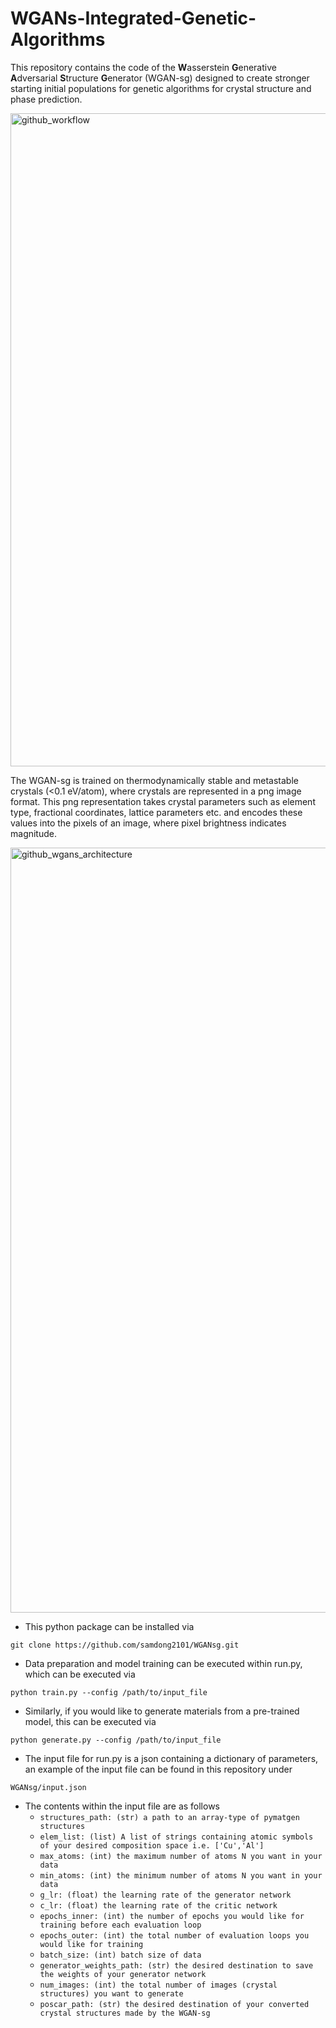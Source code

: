 # WGANs-Integrated-Genetic-Algorithms
This repository contains the code of the **W**asserstein **G**enerative **A**dversarial **S**tructure **G**enerator (WGAN-sg) designed to create stronger starting initial populations for genetic algorithms for crystal structure and phase prediction. 

<img width="2500" height="1045" alt="github_workflow" src="https://github.com/user-attachments/assets/399db30c-07c5-4c6e-88a6-06eee4475b90" />

The WGAN-sg is trained on thermodynamically stable and metastable crystals (<0.1 eV/atom), where crystals are represented in a png image format. This png representation takes crystal parameters such as element type, fractional coordinates, lattice parameters etc. and encodes these values into the pixels of an image, where pixel brightness indicates magnitude. 

<img width="1555" height="1224" alt="github_wgans_architecture" src="https://github.com/user-attachments/assets/b8a07955-4774-4509-b3b5-a8243e7e3aac" />

- This python package can be installed via

```git clone https://github.com/samdong2101/WGANsg.git```

- Data preparation and model training can be executed within run.py, which can be executed via

```python train.py --config /path/to/input_file``` 

- Similarly, if you would like to generate materials from a pre-trained model, this can be executed via
  
```python generate.py --config /path/to/input_file``` 

- The input file for run.py is a json containing a dictionary of parameters, an example of the input file can be found in this repository under
  
```WGANsg/input.json```
- The contents within the input file are as follows
    - ```structures_path: (str) a path to an array-type of pymatgen structures```
    - ```elem_list: (list) A list of strings containing atomic symbols of your desired composition space i.e. ['Cu','Al']```
    - ```max_atoms: (int) the maximum number of atoms N you want in your data```
    - ```min_atoms: (int) the minimum number of atoms N you want in your data```
    - ```g_lr: (float) the learning rate of the generator network```
    - ```c_lr: (float) the learning rate of the critic network```
    - ```epochs_inner: (int) the number of epochs you would like for training before each evaluation loop```
    - ```epochs_outer: (int) the total number of evaluation loops you would like for training```
    - ```batch_size: (int) batch size of data```
    - ```generator_weights_path: (str) the desired destination to save the weights of your generator network```
    - ```num_images: (int) the total number of images (crystal structures) you want to generate```
    - ```poscar_path: (str) the desired destination of your converted crystal structures made by the WGAN-sg```
